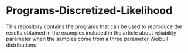 # Programs-Discretized-Likelihood
This repository contains the programs that can be used to reproduce the results obtained in the examples included in the article about reliability parameter when the samples come from a three parameter Weibull distributions 
